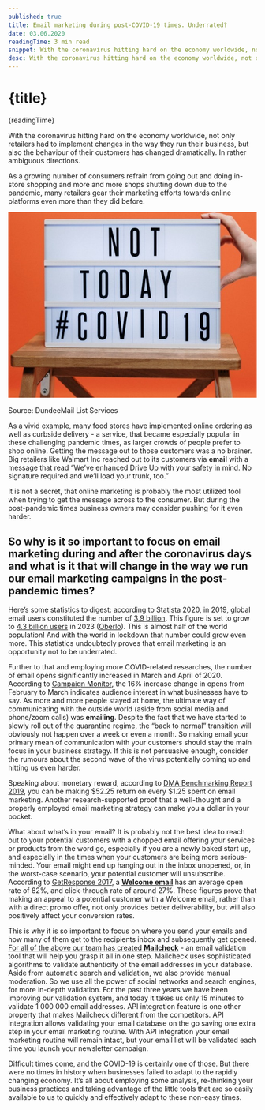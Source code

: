 ```yaml
---
published: true
title: Email marketing during post-COVID-19 times. Underrated?
date: 03.06.2020
readingTime: 3 min read
snippet: With the coronavirus hitting hard on the economy worldwide, not only retailers had to implement changes in the way they run their business, but also the behaviour of their customers has changed dramatically. In rather ambiguous directions.
desc: With the coronavirus hitting hard on the economy worldwide, not only retailers had to implement changes in the way they run their business, but also the behaviour of their customers has changed dramatically. In rather ambiguous directions.
---
```


# {title}

{readingTime}

With the coronavirus hitting hard on the economy worldwide, not only retailers had to implement changes in the way they run their business, but also the behaviour of their customers has changed dramatically. In rather ambiguous directions.

As a growing number of consumers refrain from going out and doing in-store shopping and more and more shops shutting down due to the pandemic, many retailers gear their marketing efforts towards online platforms even more than they did before.

![Email marketing during post-COVID-19 times. Underrated?](./email-marketing-during-post-covid-19.jpg?format=webp;jpg;avif&srcset)

Source: DundeeMail List Services

As a vivid example, many food stores have implemented online ordering as well as curbside delivery - a service, that became especially popular in these challenging pandemic times, as larger crowds of people prefer to shop online. Getting the message out to those customers was a no brainer. Big retailers like Walmart Inc reached out to its customers via **email** with a message that read “We’ve enhanced Drive Up with your safety in mind. No signature required and we’ll load your trunk, too.”

It is not a secret, that online marketing is probably the most utilized tool when trying to get the message across to the consumer. But during the post-pandemic times business owners may consider pushing for it even harder.

## So why is it so important to focus on email marketing during and after the coronavirus days and what is it that will change in the way we run our email marketing campaigns in the post-pandemic times?

Here’s some statistics to digest: according to Statista 2020, in 2019, global email users constituted the number of [3.9 billion](https://mailcheck.co/l/e-mail-users-worldwide.l). This figure is set to grow to [4.3 billion users](https://mailcheck.co/l/e-mail-users-worldwide.l) in 2023 ([Oberlo](https://mailcheck.co/l/email-marketing-statistics)). This is almost half of the world population! And with the world in lockdown that number could grow even more. This statistics undoubtedly proves that email marketing is an opportunity not to be underrated.

Further to that and employing more COVID-related researches, the number of email opens significantly increased in March and April of 2020. According to [Campaign Monitor](https://mailcheck.co/l/covid-19-email-benchmarks), the 16% increase change in opens from February to March indicates audience interest in what businesses have to say. As more and more people stayed at home, the ultimate way of communicating with the outside world (aside from social media and phone/zoom calls) was **emailing**. Despite the fact that we have started to slowly roll out of the quarantine regime, the “back to normal” transition will obviously not happen over a week or even a month. So making email your primary mean of communication with your customers should stay the main focus in your business strategy. If this is not persuasive enough, consider the rumours about the second wave of the virus potentially coming up and hitting us even harder.

Speaking about monetary reward, according to [DMA Benchmarking Report 2019](https://dma.org.uk/uploads/misc/final_email-benchmarking-report-2019.pdf), you can be making $52.25 return on every $1.25 spent on email marketing. Another research-supported proof that a well-thought and a properly employed email marketing strategy can make you a dollar in your pocket.

What about what’s in your email? It is probably not the best idea to reach out to your potential customers with a chopped email offering your services or products from the word go, especially if you are a newly baked start up, and especially in the times when your customers are being more serious-minded. Your email might end up hanging out in the inbox unopened, or, in the worst-case scenario, your potential customer will unsubscribe. According to [GetResponse 2017](https://mailcheck.co/l/email-marketing-benchmarks), a [**Welcome email**](/blog/six-tips-to-write-an-email-that-prompts-your-subscribers-to-action) has an average open rate of 82%, and click-through rate of around 27%. These figures prove that making an appeal to a potential customer with a Welcome email, rather than with a direct promo offer, not only provides better deliverability, but will also positively affect your conversion rates.

This is why it is so important to focus on where you send your emails and how many of them get to the recipients inbox and subsequently get opened. [For all of the above our team has created **Mailcheck**](/blog/how-mailcheck-can-help-your-business) - an email validation tool that will help you grasp it all in one step. Mailcheck uses sophisticated algorithms to validate authenticity of the email addresses in your database. Aside from automatic search and validation, we also provide manual moderation. So we use all the power of social networks and search engines, for more in-depth validation. For the past three years we have been improving our validation system, and today it takes us only 15 minutes to validate 1 000 000 email addresses. API integration feature is one other property that makes Mailcheck different from the competitors. API integration allows validating your email database on the go saving one extra step in your email marketing routine. With API integration your email marketing routine will remain intact, but your email list will be validated each time you launch your newsletter campaign.

Difficult times come, and the COVID-19 is certainly one of those. But there were no times in history when businesses failed to adapt to the rapidly changing economy. It’s all about employing some analysis, re-thinking your business practices and taking advantage of the little tools that are so easily available to us to quickly and effectively adapt to these non-easy times.
